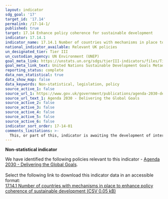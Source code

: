 ```yaml
---
layout: indicator
sdg_goal: '17'
target_id: '17.14'
permalink: /17-14-1/
published: true
target: 17.14 Enhance policy coherence for sustainable development
indicator: 17.14.1
indicator_name: 17.14.1 Number of countries with mechanisms in place to enhance policy coherence of sustainable development
national_indicator_available: Relevant UK policies
un_designated_tier: Tier III
un_custodian_agency: UN Environment (UNEP)
goal_meta_link: https://unstats.un.org/sdgs/tierIII-indicators/files/Tier3-17-14-01.pdf
goal_meta_link_text: United Nations Sustainable Development Goals Metadata (PDF 4.0 MB)
reporting_status: complete
data_non_statistical: true
data_show_map: false
data_keywords: Non-statistical, legislation, policy
source_active_1: false
source_url_1: https://www.gov.uk/government/publications/agenda-2030-delivering-the-global-goals
source_url_text_1: Agenda 2030 - Delivering the Global Goals
source_active_2: false
source_active_3: false
source_active_4: false
source_active_5: false
source_active_6: false
indicator_sort_order: 17-14-01
comments_limitations: >-
  This, or part of this, indicator is awaiting the development of internationally established methodology and standards (classified by the UN as tier 3). Data follows the UN specification for this indicator. This indicator has been identified in collaboration with topic experts.
---
```

**Non-statistical indicator**

We have identified the following policies relevant to this indicator - [Agenda 2030 - Delivering the Global Goals](https://www.gov.uk/government/publications/agenda-2030-delivering-the-global-goals).<br><br> Select the following link to download this indicator data in an accessible format:<br>[17.14.1 Number of countries with mechanisms in place to enhance policy coherence of sustainable development (CSV 0.05 kB)](https://sustainabledevelopment-uk.github.io/sdg-data/data/17-14-1.csv)
